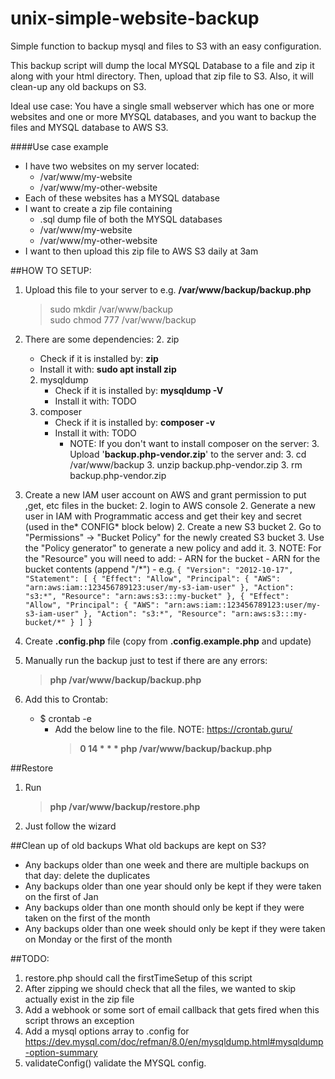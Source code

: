 # unix-simple-website-backup
Simple function to backup mysql and files to S3 with an easy configuration.


This backup script will dump the local MYSQL Database to a file and zip it along with your html directory. Then, upload that zip file to S3.
Also, it will clean-up any old backups on S3.
 
Ideal use case: You have a single small webserver which has one or more websites and one or more MYSQL databases, and you want to backup the files and MYSQL database to AWS S3.

####Use case example
 - I have two websites on my server located:
   - /var/www/my-website
   - /var/www/my-other-website
 - Each of these websites has a MYSQL database
 - I want to create a zip file containing
   - .sql dump file of both the MYSQL databases
   - /var/www/my-website
   - /var/www/my-other-website
 - I want to then upload this zip file to AWS S3 daily at 3am

##HOW TO SETUP:
  1. Upload this file to your server to e.g. **/var/www/backup/backup.php**
     > sudo mkdir /var/www/backup<br> 
     sudo chmod 777 /var/www/backup

  1. There are some dependencies:
     2. zip
        - Check if it is installed by: **zip**
        - Install it with: **sudo apt install zip**
     2. mysqldump
        - Check if it is installed by: **mysqldump -V**
        - Install it with: TODO
     2. composer
        - Check if it is installed by: **composer -v**
        - Install it with: TODO
          - NOTE: If you don't want to install composer on the server:
            3. Upload '**backup.php-vendor.zip**' to the server and:
            3. cd /var/www/backup
            3. unzip backup.php-vendor.zip
            3. rm backup.php-vendor.zip
  1. Create a new IAM user account on AWS and grant permission to put ,get, etc files in the bucket:
      2. login to AWS console
      2. Generate a new user in IAM with Programmatic access and get their key and secret (used in the* CONFIG* block below)
      2. Create a new S3 bucket
      2. Go to "Permissions" -> "Bucket Policy" for the newly created S3 bucket
         3. Use the "Policy generator" to generate a new policy and add it.
         3. NOTE: For the "Resource" you will need to add:
            - ARN for the bucket
            - ARN for the bucket contents (append "/*")
            - e.g.
            ```
            {
                "Version": "2012-10-17",
                "Statement": [
                    {
                        "Effect": "Allow",
                        "Principal": {
                            "AWS": "arn:aws:iam::123456789123:user/my-s3-iam-user"
                        },
                        "Action": "s3:*",
                        "Resource": "arn:aws:s3:::my-bucket"
                    },
                    {
                        "Effect": "Allow",
                        "Principal": {
                            "AWS": "arn:aws:iam::123456789123:user/my-s3-iam-user"
                        },
                        "Action": "s3:*",
                        "Resource": "arn:aws:s3:::my-bucket/*"
                    }
                ]
            }
            ```

  1. Create **.config.php** file (copy from **.config.example.php** and update)
  1. Manually run the backup just to test if there are any errors:
     > **php /var/www/backup/backup.php**
  1. Add this to Crontab:
     - $ crontab -e
       - Add the below line to the file. NOTE: https://crontab.guru/
         > **0 14 * * * php /var/www/backup/backup.php**

##Restore
 1. Run
    > **php /var/www/backup/restore.php**
 1. Just follow the wizard

##Clean up of old backups
What old backups are kept on S3?
  - Any backups older than one week and there are multiple backups on that day: delete the duplicates
  - Any backups older than one year should only be kept if they were taken on the first of Jan
  - Any backups older than one month should only be kept if they were taken on the first of the month
  - Any backups older than one week should only be kept if they were taken on Monday or the first of the month



##TODO:
  1) restore.php should call the firstTimeSetup of this script
  2) After zipping we should check that all the files, we wanted to skip actually exist in the zip file
  3) Add a webhook or some sort of email callback that gets fired when this script throws an exception
  4) Add a mysql options array to .config for https://dev.mysql.com/doc/refman/8.0/en/mysqldump.html#mysqldump-option-summary
  5) validateConfig() validate the MYSQL config.

